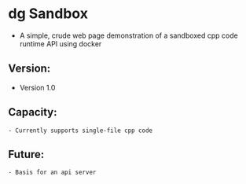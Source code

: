 # dg Sandbox
- A simple, crude web page demonstration of a sandboxed cpp code runtime API using docker

## Version:
- Version 1.0

## Capacity:
    - Currently supports single-file cpp code

## Future:
    - Basis for an api server
